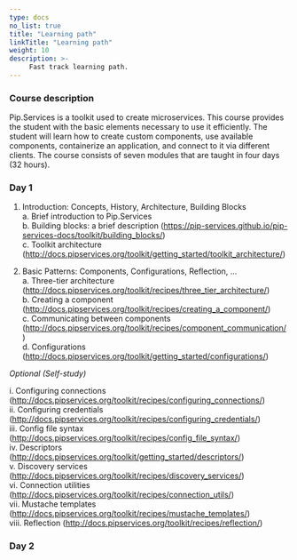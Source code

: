 ```yaml
---
type: docs
no_list: true
title: "Learning path"
linkTitle: "Learning path"
weight: 10
description: >-
     Fast track learning path.
---
```


### Course description

Pip.Services is a toolkit used to create microservices. This course provides the student with the basic elements necessary to use it efficiently. The student will learn how to create custom components, use available components, containerize an application, and connect to it via different clients. The course consists of seven modules that are taught in four days (32 hours).

### Day 1
1.	Introduction: Concepts, History, Architecture, Building Blocks       
a.	Brief introduction to Pip.Services         
b.	Building blocks: a brief description (https://pip-services.github.io/pip-services-docs/toolkit/building_blocks/)         
c.	Toolkit architecture (http://docs.pipservices.org/toolkit/getting_started/toolkit_architecture/)

2.	Basic Patterns: Components, Configurations, Reflection, ...    
a.	Three-tier architecture (http://docs.pipservices.org/toolkit/recipes/three_tier_architecture/)    
b.	Creating a component (http://docs.pipservices.org/toolkit/recipes/creating_a_component/)     
c.	Communicating between components (http://docs.pipservices.org/toolkit/recipes/component_communication/)     
d.	Configurations (http://docs.pipservices.org/toolkit/getting_started/configurations/)     

_Optional (Self-study)_
  
 i.	Configuring connections (http://docs.pipservices.org/toolkit/recipes/configuring_connections/)                
 ii.	Configuring credentials (http://docs.pipservices.org/toolkit/recipes/configuring_credentials/)      
iii.	Config file syntax (http://docs.pipservices.org/toolkit/recipes/config_file_syntax/)     
iv.	Descriptors (http://docs.pipservices.org/toolkit/getting_started/descriptors/)     
v.	Discovery services (http://docs.pipservices.org/toolkit/recipes/discovery_services/)     
vi.	Connection utilities (http://docs.pipservices.org/toolkit/recipes/connection_utils/)     
vii.	Mustache templates (http://docs.pipservices.org/toolkit/recipes/mustache_templates/)     
viii. Reflection (http://docs.pipservices.org/toolkit/recipes/reflection/)     

### Day 2
